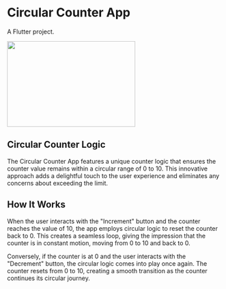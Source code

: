 # Circular Counter App

A Flutter project.

<img width="300" height="200" src="https://github.com/dawit-melka/2023-project-phase-mobile-tasks/assets/105089130/baa77a38-16e6-4843-a219-7e3618f7459c">


## Circular Counter Logic
The Circular Counter App features a unique counter logic that ensures the counter value remains within a circular range of 0 to 10. This innovative approach adds a delightful touch to the user experience and eliminates any concerns about exceeding the limit.

## How It Works
When the user interacts with the "Increment" button and the counter reaches the value of 10, the app employs circular logic to reset the counter back to 0. This creates a seamless loop, giving the impression that the counter is in constant motion, moving from 0 to 10 and back to 0.

Conversely, if the counter is at 0 and the user interacts with the "Decrement" button, the circular logic comes into play once again. The counter resets from 0 to 10, creating a smooth transition as the counter continues its circular journey.
